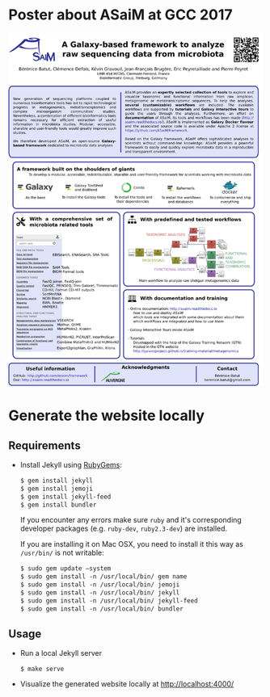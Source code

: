 Poster about ASaiM at GCC 2017
==============================

![Poster](images/poster.png)

# Generate the website locally

## Requirements

- Install Jekyll using [RubyGems](https://rubygems.org/pages/download):

    ```
    $ gem install jekyll
    $ gem install jemoji
    $ gem install jekyll-feed
    $ gem install bundler
    ```

    If you encounter any errors make sure `ruby` and it's corresponding developer packages (e.g. `ruby-dev`, `ruby2.3-dev`) are installed.

    If you are installing it on Mac OSX, you need to install it this way as `/usr/bin/` is not writable:

    ```
    $ sudo gem update —system
    $ sudo gem install -n /usr/local/bin/ gem name
    $ sudo gem install -n /usr/local/bin/ jemoji
    $ sudo gem install -n /usr/local/bin/ jekyll
    $ sudo gem install -n /usr/local/bin/ jekyll-feed
    $ sudo gem install -n /usr/local/bin/ bundler
    ```

## Usage

- Run a local Jekyll server

    ```
    $ make serve
    ```

- Visualize the generated website locally at [http://localhost:4000/](http://localhost:4000/)
